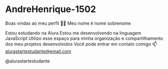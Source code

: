 # AndreHenrique-1502
Boas vindas ao meu perfil 💙💙
Meu nome é nome sobrenome

Estou estudando na Alura
Estou me desenvolvendo na linguagem JavaScript
Utilizo esse espaço para minha organização e compartilhamento dos meu projetos desenvolvidos
Você pode entrar em contato comigo 📫
alurastartestudante@email.com

@alurastartestudante
